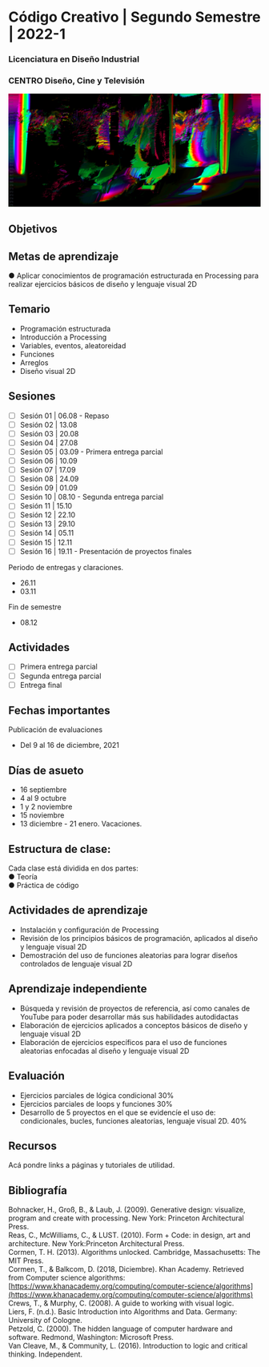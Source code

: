 # Código Creativo | Segundo Semestre | 2022-1
### __Licenciatura en Diseño Industrial__  
### __CENTRO Diseño, Cine y Televisión__  

![portada](https://github.com/MarianneTeixido/CC22-1DI-2/blob/main/img/01.png)

## Objetivos 

## Metas de aprendizaje

● Aplicar conocimientos de programación estructurada en Processing para realizar ejercicios básicos de diseño y lenguaje visual 2D


## Temario

- Programación estructurada
- Introducción a Processing
- Variables, eventos, aleatoreidad
- Funciones
- Arreglos
- Diseño visual 2D 


## Sesiones 

- [ ] Sesión 01 | 06.08 - Repaso 
- [ ] Sesión 02 | 13.08
- [ ] Sesión 03 | 20.08
- [ ] Sesión 04 | 27.08 
- [ ] Sesión 05 | 03.09 - Primera entrega parcial
- [ ] Sesión 06 | 10.09
- [ ] Sesión 07 | 17.09
- [ ] Sesión 08 | 24.09
- [ ] Sesión 09 | 01.09
- [ ] Sesión 10 | 08.10 - Segunda entrega parcial
- [ ] Sesión 11 | 15.10 
- [ ] Sesión 12 | 22.10
- [ ] Sesión 13 | 29.10
- [ ] Sesión 14 | 05.11
- [ ] Sesión 15 | 12.11
- [ ] Sesión 16 | 19.11 - Presentación de proyectos finales

Periodo de entregas y claraciones. 
- 26.11
- 03.11

Fin de semestre 
- 08.12 

## Actividades 

- [ ] Primera entrega parcial 
- [ ] Segunda entrega parcial
- [ ] Entrega final 

## Fechas importantes

Publicación de evaluaciones  
- Del 9 al 16 de diciembre, 2021  

## Días de asueto

- 16 septiembre
- 4 al 9 octubre
- 1 y 2 noviembre
- 15 noviembre
- 13 diciembre - 21 enero. Vacaciones.

## Estructura de clase:

Cada clase está dividida en dos partes:  
● Teoría   
● Práctica de código  

## Actividades de aprendizaje

- Instalación y configuración de Processing
- Revisión de los principios básicos de programación, aplicados al diseño y lenguaje visual 2D
- Demostración del uso de funciones aleatorias para lograr diseños controlados de lenguaje visual 2D

## Aprendizaje independiente

- Búsqueda y revisión de proyectos de referencia, así como canales de YouTube para poder desarrollar más sus habilidades autodidactas
- Elaboración de ejercicios aplicados a conceptos básicos de diseño y lenguaje visual 2D 
- Elaboración de ejercicios específicos para el uso de funciones aleatorias enfocadas al diseño y lenguaje visual 2D

## Evaluación 

- Ejercicios parciales de lógica condicional 30%
- Ejercicios parciales de loops y funciones 30%
- Desarrollo de 5 proyectos en el que se evidencíe el uso de: condicionales, bucles, funciones aleatorias, lenguaje visual 2D. 40% 

## Recursos 

Acá pondre links a páginas y tutoriales de utilidad. 

## Bibliografía
Bohnacker, H., Groß, B., & Laub, J. (2009). Generative design: visualize, program and create with processing. New York: Princeton Architectural Press.  
Reas, C., McWilliams, C., & LUST. (2010). Form + Code: in design, art and architecture. New York:Princeton Architectural Press.  
Cormen, T. H. (2013). Algorithms unlocked. Cambridge, Massachusetts: The MIT Press.  
Cormen, T., & Balkcom, D. (2018, Diciembre). Khan Academy. Retrieved from Computer science algorithms: [https://www.khanacademy.org/computing/computer-science/algorithms](https://www.khanacademy.org/computing/computer-science/algorithms)  
Crews, T., & Murphy, C. (2008). A guide to working with visual logic.  
Liers, F. (n.d.). Basic Introduction into Algorithms and Data. Germany: University of Cologne.  
Petzold, C. (2000). The hidden language of computer hardware and software. Redmond, Washington: Microsoft Press.  
Van Cleave, M., & Community, L. (2016). Introduction to logic and critical thinking. Independent.  
